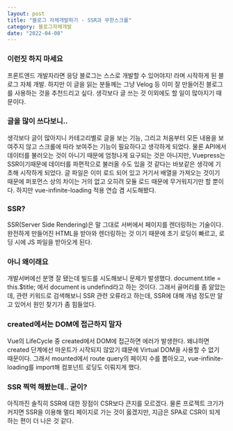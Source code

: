 ```yaml
---
layout: post
title: "블로그 자체개발하기 - SSR과 무한스크롤"
category: 블로그자체개발
date: "2022-04-08"
---
```


### 이런짓 하지 마세요
프론트엔드 개발자라면 응당 블로그는 스스로 개발할 수 있어야지! 라며 시작하게 된 블로그 자체 개발. 하지만 이 글을 읽는 분들께는 그냥 Velog 등 이미 잘 만들어진 블로그를 사용하는 것을 추천드리고 싶다. 생각보다 글 쓰는 것 이외에도 할 일이 많아지기 때문이다.

### 글을 많이 쓰다보니..
생각보다 글이 많아지니 카테고리별로 글을 보는 기능, 그리고 처음부터 모든 내용을 보여주지 않고 스크롤에 따라 보여주는 기능이 필요하다고 생각하게 되었다. 물론 API에서 데이터를 불러오는 것이 아니기 때문에 엄청나게 요구되는 것은 아니지만, Vuepress는 SSR이기때문에 데이터를 파편적으로 불러올 수도 있을 것 같다는 바보같은 생각에 기초해 시작하게 되었다. 글 파일은 이미 로드 되어 있고 거기서 배열을 가져오는 것이기 때문에 퍼포먼스 상의 차이는 거의 없고 오히려 모듈 로드 때문에 무거워지기만 할 뿐이다. 하지만 vue-infinite-loading 적용 연습 겸 시도해봤다.

### SSR?
SSR(Server Side Rendering)은 말 그대로 서버에서 페이지를 렌더링하는 기술이다. 완전하게 만들어진 HTML을 받아와 렌더링하는 것 이기 때문에 초기 로딩이 빠르고, 로딩 시에 JS 파일을 받아오게 된다.

### 아니 왜이래요
개발서버에선 분명 잘 됐는데 빌드를 시도해보니 문제가 발생했다.
document.title = this.$title; 에서 document is undefind라고 하는 것이다. 그래서 골머리를 좀 앓았는데, 관련 키워드로 검색해보니 SSR 관련 오류라고 하는데, SSR에 대해 개념 정도만 알고 있어서 원인 찾기가 좀 힘들었다.

### created에서는 DOM에 접근하지 말자
Vue의 LifeCycle 중 created에서 DOM에 접근하면 에러가 발생한다. 왜냐하면 created 단계에선 마운트가 시작되지 않았기 떄문에 Virtual DOM을 사용할 수 없기 때문이다. 그래서 mounted에서 route query의 페이지 수를 뽑아오고, vue-infinite-loading를 import해 컴포넌트 로딩도 이뤄지게 했다.

### SSR 찍먹 해봤는데.. 굳이?
아직까진 솔직히 SSR에 대한 장점이 CSR보다 큰지를 모르겠다. 물론 프로젝트 크기가 커지면 SSR을 이용해 멀티 페이지로 가는 것이 옳겠지만, 지금은 SPA로 CSR이 되게 하는 편이 더 나은 것 같다.